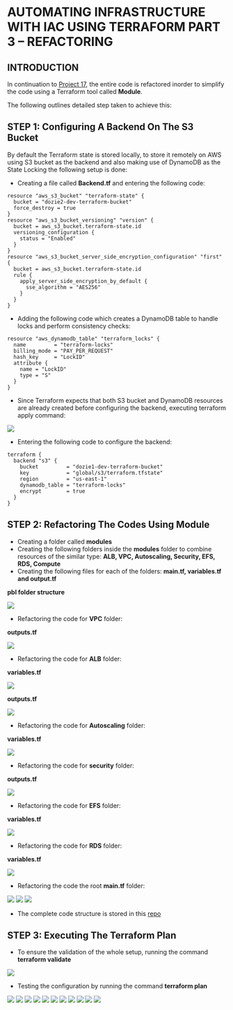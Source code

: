 # AUTOMATING INFRASTRUCTURE WITH IAC USING TERRAFORM PART 3 – REFACTORING
## INTRODUCTION
In continuation to [Project 17](https://github.com/nicedozie4u/Project17/blob/main/project17.md), the entire code is refactored inorder to simplify the code using a Terraform tool called **Module**.

The following outlines detailed step taken to achieve this:

## STEP 1: Configuring A Backend On The S3 Bucket
By default the Terraform state is stored locally, to store it remotely on AWS using S3 bucket as the backend and also making use of DynamoDB as the State Locking the following setup is done:
- Creating a file called **Backend.tf** and entering the following code:
```
resource "aws_s3_bucket" "terraform-state" {
  bucket = "dozie2-dev-terraform-bucket"
  force_destroy = true
}
resource "aws_s3_bucket_versioning" "version" {
  bucket = aws_s3_bucket.terraform-state.id
  versioning_configuration {
    status = "Enabled"
  }
}
resource "aws_s3_bucket_server_side_encryption_configuration" "first" {
  bucket = aws_s3_bucket.terraform-state.id
  rule {
    apply_server_side_encryption_by_default {
      sse_algorithm = "AES256"
    }
  }
}
```
- Adding the following code which creates a DynamoDB table to handle locks and perform consistency checks:
```
resource "aws_dynamodb_table" "terraform_locks" {
  name         = "terraform-locks"
  billing_mode = "PAY_PER_REQUEST"
  hash_key     = "LockID"
  attribute {
    name = "LockID"
    type = "S"
  }
}
```
- Since Terraform expects that both S3 bucket and DynamoDB resources are already created before configuring the backend, executing terraform apply command:

![](./images/)


- Entering the following code to configure the backend:
```
terraform {
  backend "s3" {
    bucket         = "dozie1-dev-terraform-bucket"
    key            = "global/s3/terraform.tfstate"
    region         = "us-east-1"
    dynamodb_table = "terraform-locks"
    encrypt        = true
  }
}
```
## STEP 2: Refactoring The Codes Using Module

- Creating a folder called **modules**
- Creating the following folders inside the **modules** folder to combine resources of the similar type: **ALB, VPC, Autoscaling, Security, EFS, RDS, Compute**
- Creating the following files for each of the folders: **main.tf, variables.tf and output.tf**

**pbl folder structure**

![](./images/module00.png)

- Refactoring the code for **VPC** folder:

**outputs.tf**

![](https://github.com/somex6/Darey.io-Projects/blob/main/img/project18/output%20for%20vpc.png)

- Refactoring the code for **ALB** folder:

**variables.tf**

![](https://github.com/somex6/Darey.io-Projects/blob/main/img/project18/variables%20for%20ALB.png)

**outputs.tf**

![](https://github.com/somex6/Darey.io-Projects/blob/main/img/project18/output%20for%20ALB.png)

- Refactoring the code for **Autoscaling** folder:

**variables.tf**

![](https://github.com/somex6/Darey.io-Projects/blob/main/img/project18/variables%20for%20asg.png)

- Refactoring the code for **security** folder:

**outputs.tf**

![](https://github.com/somex6/Darey.io-Projects/blob/main/img/project18/outputs%20for%20sg.png)

- Refactoring the code for **EFS** folder:

**variables.tf**

![](https://github.com/somex6/Darey.io-Projects/blob/main/img/project18/variables%20for%20efs.png)

- Refactoring the code for **RDS** folder:

**variables.tf**

![](https://github.com/somex6/Darey.io-Projects/blob/main/img/project18/variables%20for%20rds.png)

- Refactoring the code the root **main.tf** folder:

![](https://github.com/somex6/Darey.io-Projects/blob/main/img/project18/main.tf.png)
![](https://github.com/somex6/Darey.io-Projects/blob/main/img/project18/main.tf-2.png)
![](https://github.com/somex6/Darey.io-Projects/blob/main/img/project18/main.tf-3.png)

- The complete code structure is stored in this [repo](https://github.com/nicedozie4u/PBL-project-18)

## STEP 3: Executing The Terraform Plan

- To ensure the validation of the whole setup, running the command **terraform validate**

![](./images/terraform%20validate.png)

- Testing the configuration by running the command **terraform plan**

![](./images/terraform%20plan01.png)
![](./images/terraform%20plan02.png)
![](./images/terraform%20plan03.png)
![](./images/terraform%20plan04.png)
![](./images/terraform%20plan05.png)
![](./images/terraform%20plan06.png)
![](./images/terraform%20plan07.png)
![](./images/terraform%20plan08.png)
![](./images/terraform%20plan09.png)
![](./images/terraform%20plan10.png)
![](./images/terraform%20plan11.png)
